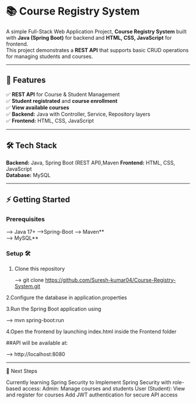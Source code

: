 # 📚 Course Registry System

A simple Full-Stack Web Application Project, **Course Registry System** built with **Java (Spring Boot)** for backend and **HTML, CSS, JavaScript** for frontend.  
This project demonstrates a **REST API** that supports basic CRUD operations for managing students and courses.  

---

## 🚀 Features
✅ **REST API** for Course & Student Management  
✅ **Student registrated** and **course enrollment**    
✅ **View available courses**  
✅ **Backend:** Java with Controller, Service, Repository layers  
✅ **Frontend:** HTML, CSS, JavaScript  

---

## 🛠️ Tech Stack
**Backend:** Java, Spring Boot (REST API),Maven
**Frontend:** HTML, CSS, JavaScript  
**Database:** MySQL 

---


## ⚡ Getting Started

### Prerequisites
--> Java 17+ 
-->Spring-Boot
--> Maven**  
--> MySQL**  



### Setup 🛠
1. Clone this repository  
  
   -->  git clone https://github.com/Suresh-kumar04/Course-Registry-System.git

 
2.Configure the database in application.properties


3.Run the Spring Boot application using

  --> mvn spring-boot:run


4.Open the frontend by launching index.html inside the Frontend folder

##API will be available at:

  --> http://localhost:8080

---
🔐 Next Steps

Currently learning Spring Security to
Implement Spring Security with role-based access:
Admin: Manage courses and students
User (Student): View and register for courses
Add JWT authentication for secure API access


   
